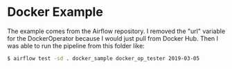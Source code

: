 # Docker Example

The example comes from the Airflow repository. I removed the "url" variable
for the DockerOperator because I would just pull from Docker Hub. Then
I was able to run the pipeline from this folder like:

```bash
$ airflow test -sd . docker_sample docker_op_tester 2019-03-05
```
